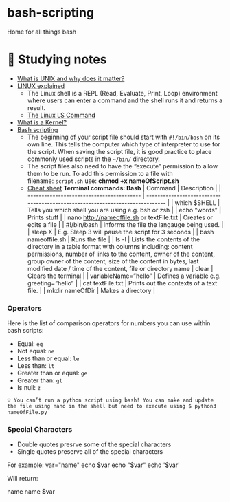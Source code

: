 # bash-scripting

Home for all things bash

# 🧠 Studying notes

- [What is UNIX and why does it matter?](https://www.youtube.com/watch?v=UVyKkcPoRb8&ab_channel=TeXplaiNIT)
- [LINUX explained](https://www.youtube.com/watch?v=JsWQUOEL0N8&ab_channel=BennettBytes)
  - The Linux shell is a REPL (Read, Evaluate, Print, Loop) environment where users can enter a command and the shell runs it and returns a result.
  - [The Linux LS Command](https://www.freecodecamp.org/news/the-linux-ls-command-how-to-list-files-in-a-directory-with-options/)
- [What is a Kernel?](https://www.youtube.com/watch?v=mycVSMyShk8&ab_channel=AndroidAuthority)
- [Bash scripting](https://www.youtube.com/watch?v=SPwyp2NG-bE&ab_channel=NetworkChuck)
  - The beginning of your script file should start with `#!/bin/bash` on its own line. This tells the computer which type of interpreter to use for the script. When saving the script file, it is good practice to place commonly used scripts in the `~/bin/` directory.
  - The script files also need to have the “execute” permission to allow them to be run. To add this permission to a file with filename: `script.sh` use: **chmod +x nameOfScript.sh**
  - [Cheat sheet](https://learnxinyminutes.com/docs/bash/)
    **Terminal commands: Bash**
    | Command | Description |
    | ----------------------------------------- | ----------------------------------------------------------------------------- |
    | which $SHELL | Tells you which shell you are using e.g. bsh or zsh |
    | echo “words” | Prints stuff |
    | nano http://nameoffile.sh or textFile.txt | Creates or edits a file |
    | #!/bin/bash | Informs the file the langauge being used. |
    | sleep X | E.g. Sleep 3 will pause the script for 3 seconds |
    | bash nameoffile.sh | Runs the file |
    | ls -l | Lists the contents of the directory in a table format with columns including: content permissions, number of links to the content, owner of the content, group owner of the content, size of the content in bytes, last modified date / time of the content, file or directory name
    | clear | Clears the terminal |
    | variableName=”hello” | Defines a variable e.g. greeting=”hello” |
    | cat textFile.txt | Prints out the contexts of a text file. |
    | mkdir nameOfDir | Makes a directory |

### Operators

Here is the list of comparison operators for numbers you can use within bash scripts:

- Equal: `eq`
- Not equal: `ne`
- Less than or equal: `le`
- Less than: `lt`
- Greater than or equal: `ge`
- Greater than: `gt`
- Is null: `z`

`💡 You can’t run a python script using bash! You can make and update the file using nano in the shell but need to execute using $ python3 nameOfFile.py`

### Special Characters

- Double quotes presrve some of the special characters
- Single quotes preserve all of the special characters

For example:
var="name"
echo $var
echo "$var"
echo '$var'

Will return:

name
name
$var
